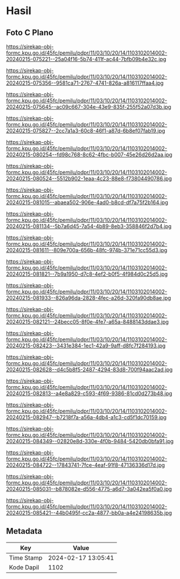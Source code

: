 # Hasil

## Foto C Plano

https://sirekap-obj-formc.kpu.go.id/45fc/pemilu/pdpr/11/03/10/20/14/1103102014002-20240215-075221--25a04f16-5b74-411f-ac44-7bfb09b4e32c.jpg

https://sirekap-obj-formc.kpu.go.id/45fc/pemilu/pdpr/11/03/10/20/14/1103102014002-20240215-075356--9581ca71-2767-4741-826a-a816117ffaa4.jpg

https://sirekap-obj-formc.kpu.go.id/45fc/pemilu/pdpr/11/03/10/20/14/1103102014002-20240215-075645--ac09c667-304e-43e9-835f-255f52a07d3b.jpg

https://sirekap-obj-formc.kpu.go.id/45fc/pemilu/pdpr/11/03/10/20/14/1103102014002-20240215-075827--2cc7a1a3-60c8-46f1-a87d-6b8ef07fab19.jpg

https://sirekap-obj-formc.kpu.go.id/45fc/pemilu/pdpr/11/03/10/20/14/1103102014002-20240215-080254--fd98c768-8c62-4fbc-b007-45e26d26d2aa.jpg

https://sirekap-obj-formc.kpu.go.id/45fc/pemilu/pdpr/11/03/10/20/14/1103102014002-20240215-080524--5512b902-1eaa-4c23-88e8-f73804490786.jpg

https://sirekap-obj-formc.kpu.go.id/45fc/pemilu/pdpr/11/03/10/20/14/1103102014002-20240215-081015--abaea502-906e-4ad0-b8cd-df7a75f2b164.jpg

https://sirekap-obj-formc.kpu.go.id/45fc/pemilu/pdpr/11/03/10/20/14/1103102014002-20240215-081134--5b7a6d45-7a54-4b89-8eb3-358846f2d7b4.jpg

https://sirekap-obj-formc.kpu.go.id/45fc/pemilu/pdpr/11/03/10/20/14/1103102014002-20240215-081611--809e700a-656b-48fc-974b-371e71cc55d3.jpg

https://sirekap-obj-formc.kpu.go.id/45fc/pemilu/pdpr/11/03/10/20/14/1103102014002-20240215-081821--7b9a1950-d7c8-4ef2-b0f5-4f984d0c25d5.jpg

https://sirekap-obj-formc.kpu.go.id/45fc/pemilu/pdpr/11/03/10/20/14/1103102014002-20240215-081933--826a96da-2828-4fec-a26d-320fa90db8ae.jpg

https://sirekap-obj-formc.kpu.go.id/45fc/pemilu/pdpr/11/03/10/20/14/1103102014002-20240215-082121--24becc05-8f0e-4fe7-a65a-8488143ddae3.jpg

https://sirekap-obj-formc.kpu.go.id/45fc/pemilu/pdpr/11/03/10/20/14/1103102014002-20240215-082423--3431e384-1ec1-42a9-9aff-d8fc7f284193.jpg

https://sirekap-obj-formc.kpu.go.id/45fc/pemilu/pdpr/11/03/10/20/14/1103102014002-20240215-082628--d4c5b8f5-2487-4294-83d8-700f94aac2ad.jpg

https://sirekap-obj-formc.kpu.go.id/45fc/pemilu/pdpr/11/03/10/20/14/1103102014002-20240215-082813--a4e8a829-c593-4f69-9386-81cd0d273b48.jpg

https://sirekap-obj-formc.kpu.go.id/45fc/pemilu/pdpr/11/03/10/20/14/1103102014002-20240215-082947--b7218f7a-a56a-4db4-a1c3-cd5f1dc70159.jpg

https://sirekap-obj-formc.kpu.go.id/45fc/pemilu/pdpr/11/03/10/20/14/1103102014002-20240215-084349--02820e8d-330e-4f0b-9484-5420db0bfa91.jpg

https://sirekap-obj-formc.kpu.go.id/45fc/pemilu/pdpr/11/03/10/20/14/1103102014002-20240215-084722--17843741-7fce-4eaf-91f8-47136336d17d.jpg

https://sirekap-obj-formc.kpu.go.id/45fc/pemilu/pdpr/11/03/10/20/14/1103102014002-20240215-085031--b878082e-d556-4775-a6d7-3a042ea5f0a0.jpg

https://sirekap-obj-formc.kpu.go.id/45fc/pemilu/pdpr/11/03/10/20/14/1103102014002-20240215-085421--44b0495f-cc2a-4877-bb0a-a4e24198635b.jpg


## Metadata

| Key        | Value               |
| ---------- | ------------------- |
| Time Stamp | 2024-02-17 13:05:41 |
| Kode Dapil | 1102                |




